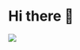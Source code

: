 # Hi there 👋
<a href="https://nethermc.pl">
  <img src="[https://cdn.discordapp.com/attachments/755488771306291211/1201950130438422608/to.png?ex=65cbae4a&is=65b9394a&hm=0ce708c62f75a3821e93b3eac3781e809ce963608c3c53821f5471f86c21e3f5&](https://cdn.discordapp.com/attachments/755488771306291211/1204888636814921759/Bez_nazwy-1.png?ex=65d65efc&is=65c3e9fc&hm=73b142ab875923802437c381530ce3593486df026af340aefde631afd8d87037&)https://cdn.discordapp.com/attachments/755488771306291211/1204888636814921759/Bez_nazwy-1.png?ex=65d65efc&is=65c3e9fc&hm=73b142ab875923802437c381530ce3593486df026af340aefde631afd8d87037&">
</a>
